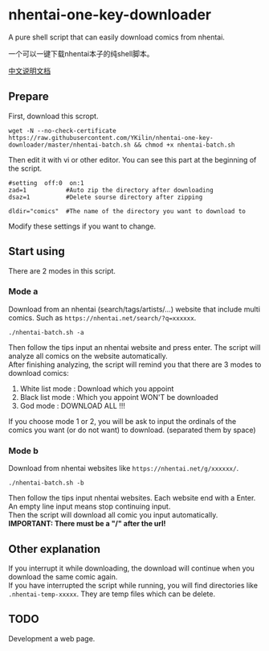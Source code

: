 # nhentai-one-key-downloader
A pure shell script that can easily download comics from nhentai.

一个可以一键下载nhentai本子的纯shell脚本。

[中文说明文档](https://ykilin.moe/technology/195.html)

## Prepare
First, download this scropt.
```
wget -N --no-check-certificate https://raw.githubusercontent.com/YKilin/nhentai-one-key-downloader/master/nhentai-batch.sh && chmod +x nhentai-batch.sh
```
Then edit it with vi or other editor. You can see this part at the beginning of the script.
```
#setting  off:0  on:1
zad=1			#Auto zip the directory after downloading
dsaz=1			#Delete sourse directory after zipping

dldir="comics"	#The name of the directory you want to download to
```
Modify these settings if you want to change.

## Start using
There are 2 modes in this script.
### Mode a
Download from an nhentai (search/tags/artists/...) website that include multi comics. Such as `https://nhentai.net/search/?q=xxxxxx`.
```
./nhentai-batch.sh -a
```
Then follow the tips input an nhentai website and press enter. The script will analyze all comics on the website automatically.  
After finishing analyzing, the script will remind you that there are 3 modes to download comics:

1. White list mode : Download which you appoint
1. Black list mode : Which you appoint WON'T be downloaded
1. God mode : DOWNLOAD ALL !!!

If you choose mode 1 or 2, you will be ask to input the ordinals of the comics you want (or do not want) to download. (separated them by space)

### Mode b
Download from nhentai websites like `https://nhentai.net/g/xxxxxx/`.
```
./nhentai-batch.sh -b
```
Then follow the tips input nhentai websites. Each website end with a Enter. An empty line input means stop continuing input.    
Then the script will download all comic you input automatically.  
**IMPORTANT: There must be a "/" after the url!**

## Other explanation
If you interrupt it while downloading, the download will continue when you download the same comic again.    
If you have interrupted the script while running, you will find directories like `.nhentai-temp-xxxxx`. They are temp files which can be delete.

## TODO
Development a web page.
